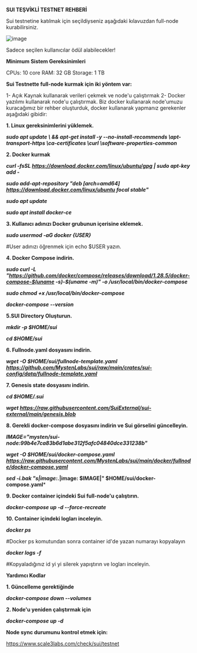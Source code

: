 **SUI TEŞVİKLİ TESTNET REHBERİ**

Sui testnetine katılmak için seçildiyseniz aşağıdaki kılavuzdan full-node kurabilirsiniz.

![image](https://user-images.githubusercontent.com/105454859/203421284-59e8efda-9cb6-4500-96f7-612f4da50a49.png)

Sadece seçilen kullanıcılar ödül alabilecekler!

**Minimum Sistem Gereksinimleri**

CPUs: 10 core
RAM: 32 GB
Storage: 1 TB

**Sui Testnette full-node kurmak için iki yöntem var:**

1- Açık Kaynak kullanarak verileri çekmek ve node'u çalıştırmak
2- Docker yazılımı kullanarak node'u çalıştırmak.
Biz docker kullanarak node'umuzu kuracağımız bir rehber oluşturduk, docker kullanarak yapmanız gerekenler aşağıdaki gibidir:

**1. Linux gereksinimlerini yüklemek.**

 ***sudo apt update \ && apt-get install -y --no-install-recommends \apt-transport-https \ca-certificates \curl \software-properties-common***

**2. Docker kurmak**

***curl -fsSL https://download.docker.com/linux/ubuntu/gpg | sudo apt-key add -***

***sudo add-apt-repository "deb [arch=amd64] https://download.docker.com/linux/ubuntu focal stable"***

***sudo apt update***

***sudo apt install docker-ce***

**3. Kullanıcı adınızı Docker grubunun içerisine eklemek.**

***sudo usermod -aG docker {USER}***

#User adınızı öğrenmek için echo $USER yazın.

**4. Docker Compose indirin.**

***sudo curl -L "https://github.com/docker/compose/releases/download/1.28.5/docker-compose-$(uname -s)-$(uname -m)" -o /usr/local/bin/docker-compose***

***sudo chmod +x /usr/local/bin/docker-compose***

***docker-compose --version***

**5.SUI Directory Oluşturun.**

***mkdir -p $HOME/sui***

***cd $HOME/sui***

**6. Fullnode.yaml dosyasını indirin.**

***wget -O $HOME/sui/fullnode-template.yaml https://github.com/MystenLabs/sui/raw/main/crates/sui-config/data/fullnode-template.yaml***

**7. Genesis state dosyasını indirin.**

***cd $HOME/.sui***

***wget https://raw.githubusercontent.com/SuiExternal/sui-external/main/genesis.blob***

**8. Gerekli docker-compose dosyasını indirin ve Sui görselini güncelleyin.**

***IMAGE="mysten/sui-node:99b4e7ca83b6d1abe312f5afc04840dce331238b"***

***wget -O $HOME/sui/docker-compose.yaml https://raw.githubusercontent.com/MystenLabs/sui/main/docker/fullnode/docker-compose.yaml***

***sed -i.bak "s|image:.*|image: $IMAGE|" $HOME/sui/docker-compose.yaml***

**9. Docker container içindeki Sui full-node'u çalıştırın.**

***docker-compose up -d --force-recreate***

**10. Container içindeki logları inceleyin.**

***docker ps***

#Docker ps komutundan sonra container id'de yazan numarayı kopyalayın

***docker logs -f <container id>***

 #Kopyaladığınız id yi <container id> yi silerek yapıştırın ve logları inceleyin.
  
 **Yardımcı Kodlar**
  
**1. Güncelleme gerektiğinde**
  
  ***docker-compose down --volumes***
  
**2. Node'u yeniden çalıştırmak için**
  
  ***docker-compose up -d***
  
**Node sync durumunu kontrol etmek için:**
  
  https://www.scale3labs.com/check/sui/testnet

  




